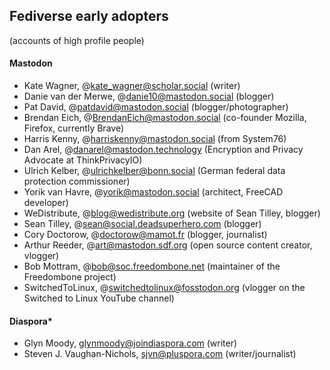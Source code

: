 ## Fediverse early adopters 
(accounts of high profile people)

#### Mastodon
- Kate Wagner, @kate_wagner@scholar.social (writer)
- Danie van der Merwe, @danie10@mastodon.social (blogger)
- Pat David, @patdavid@mastodon.social (blogger/photographer)
- Brendan Eich, @BrendanEich@mastodon.social (co-founder Mozilla, Firefox, currently Brave)
- Harris Kenny, @harriskenny@mastodon.social (from System76)
- Dan Arel, @danarel@mastodon.technology (Encryption and Privacy Advocate at ThinkPrivacyIO)
- Ulrich Kelber, @ulrichkelber@bonn.social (German federal data protection commissioner)
- Yorik van Havre, @yorik@mastodon.social (architect, FreeCAD developer)
- WeDistribute, @[blog@wedistribute.org](mailto:blog@wedistribute.org) (website of Sean Tilley, blogger)
- Sean Tilley, @sean@social.deadsuperhero.com (blogger)
- Cory Doctorow, @doctorow@mamot.fr (blogger, journalist)
- Arthur Reeder, @art@mastodon.sdf.org (open source content creator, vlogger)
- Bob Mottram, @bob@soc.freedombone.net (maintainer of the Freedombone project)
- SwitchedToLinux, @switchedtolinux@fosstodon.org (vlogger on the Switched to Linux YouTube channel)


#### Diaspora*
- Glyn Moody, glynmoody@joindiaspora.com (writer)
- Steven J. Vaughan-Nichols, sjvn@pluspora.com (writer/journalist)